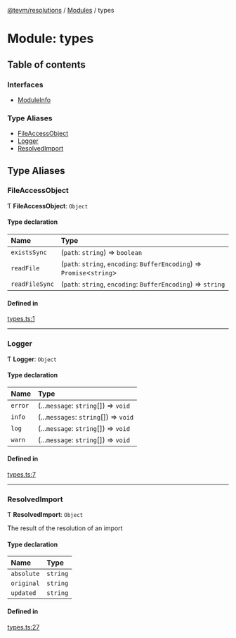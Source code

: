[@tevm/resolutions](../README.md) / [Modules](../modules.md) / types

# Module: types

## Table of contents

### Interfaces

- [ModuleInfo](../interfaces/types.ModuleInfo.md)

### Type Aliases

- [FileAccessObject](types.md#fileaccessobject)
- [Logger](types.md#logger)
- [ResolvedImport](types.md#resolvedimport)

## Type Aliases

### FileAccessObject

Ƭ **FileAccessObject**: `Object`

#### Type declaration

| Name | Type |
| :------ | :------ |
| `existsSync` | (`path`: `string`) => `boolean` |
| `readFile` | (`path`: `string`, `encoding`: `BufferEncoding`) => `Promise`\<`string`\> |
| `readFileSync` | (`path`: `string`, `encoding`: `BufferEncoding`) => `string` |

#### Defined in

[types.ts:1](https://github.com/evmts/tevm-monorepo/blob/main/bundler/resolutions/src/types.ts#L1)

___

### Logger

Ƭ **Logger**: `Object`

#### Type declaration

| Name | Type |
| :------ | :------ |
| `error` | (...`message`: `string`[]) => `void` |
| `info` | (...`messages`: `string`[]) => `void` |
| `log` | (...`message`: `string`[]) => `void` |
| `warn` | (...`message`: `string`[]) => `void` |

#### Defined in

[types.ts:7](https://github.com/evmts/tevm-monorepo/blob/main/bundler/resolutions/src/types.ts#L7)

___

### ResolvedImport

Ƭ **ResolvedImport**: `Object`

The result of the resolution of an  import

#### Type declaration

| Name | Type |
| :------ | :------ |
| `absolute` | `string` |
| `original` | `string` |
| `updated` | `string` |

#### Defined in

[types.ts:27](https://github.com/evmts/tevm-monorepo/blob/main/bundler/resolutions/src/types.ts#L27)
